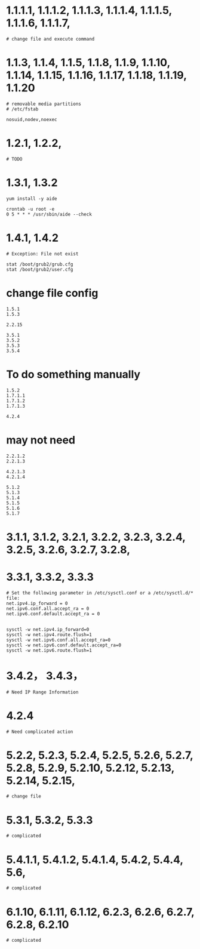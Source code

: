# 1.1.1.1, 1.1.1.2, 1.1.1.3, 1.1.1.4, 1.1.1.5, 1.1.1.6, 1.1.1.7, 
```
# change file and execute command
```

# 1.1.3, 1.1.4, 1.1.5, 1.1.8, 1.1.9, 1.1.10, 1.1.14, 1.1.15, 1.1.16, 1.1.17, 1.1.18, 1.1.19, 1.1.20
```
# removable media partitions
# /etc/fstab

nosuid,nodev,noexec
```

# 1.2.1, 1.2.2, 
```
# TODO
```

# 1.3.1, 1.3.2
```
yum install -y aide

crontab -u root -e
0 5 * * * /usr/sbin/aide --check
```

# 1.4.1, 1.4.2
```
# Exception: File not exist

stat /boot/grub2/grub.cfg
stat /boot/grub2/user.cfg

```
# change file config
```
1.5.1
1.5.3

2.2.15

3.5.1
3.5.2
3.5.3
3.5.4

```

# To do something manually
```
1.5.2
1.7.1.1
1.7.1.2
1.7.1.3

4.2.4
```

# may not need
```
2.2.1.2
2.2.1.3

4.2.1.3
4.2.1.4

5.1.2
5.1.3
5.1.4
5.1.5
5.1.6
5.1.7

```

# 3.1.1, 3.1.2, 3.2.1, 3.2.2, 3.2.3, 3.2.4, 3.2.5, 3.2.6, 3.2.7, 3.2.8, 
# 3.3.1, 3.3.2, 3.3.3
```
# Set the following parameter in /etc/sysctl.conf or a /etc/sysctl.d/* file:
net.ipv4.ip_forward = 0
net.ipv6.conf.all.accept_ra = 0
net.ipv6.conf.default.accept_ra = 0


sysctl -w net.ipv4.ip_forward=0
sysctl -w net.ipv4.route.flush=1
sysctl -w net.ipv6.conf.all.accept_ra=0
sysctl -w net.ipv6.conf.default.accept_ra=0
sysctl -w net.ipv6.route.flush=1
```

# 3.4.2， 3.4.3， 
```
# Need IP Range Information 
```

# 4.2.4
```
# Need complicated action
```

# 5.2.2, 5.2.3, 5.2.4, 5.2.5, 5.2.6, 5.2.7, 5.2.8, 5.2.9, 5.2.10, 5.2.12, 5.2.13, 5.2.14, 5.2.15, 
```
# change file
```

# 5.3.1, 5.3.2, 5.3.3 
```
# complicated
```

# 5.4.1.1, 5.4.1.2, 5.4.1.4, 5.4.2, 5.4.4, 5.6, 
```
# complicated 
```

# 6.1.10, 6.1.11, 6.1.12, 6.2.3, 6.2.6, 6.2.7, 6.2.8, 6.2.10
```
# complicated
```










